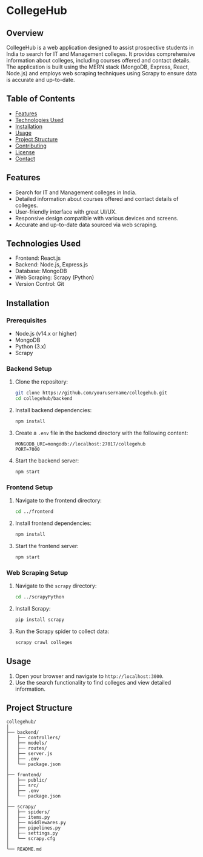 # CollegeHub

## Overview
CollegeHub is a web application designed to assist prospective students in India to search for IT and Management colleges. It provides comprehensive information about colleges, including courses offered and contact details. The application is built using the MERN stack (MongoDB, Express, React, Node.js) and employs web scraping techniques using Scrapy to ensure data is accurate and up-to-date.

## Table of Contents
- [Features](#features)
- [Technologies Used](#technologies-used)
- [Installation](#installation)
- [Usage](#usage)
- [Project Structure](#project-structure)
- [Contributing](#contributing)
- [License](#license)
- [Contact](#contact)

## Features
- Search for IT and Management colleges in India.
- Detailed information about courses offered and contact details of colleges.
- User-friendly interface with great UI/UX.
- Responsive design compatible with various devices and screens.
- Accurate and up-to-date data sourced via web scraping.

## Technologies Used
- Frontend: React.js
- Backend: Node.js, Express.js
- Database: MongoDB
- Web Scraping: Scrapy (Python)
- Version Control: Git

## Installation

### Prerequisites
- Node.js (v14.x or higher)
- MongoDB
- Python (3.x)
- Scrapy

### Backend Setup
1. Clone the repository:
    ```bash
    git clone https://github.com/yourusername/collegehub.git
    cd collegehub/backend
    ```

2. Install backend dependencies:
    ```bash
    npm install
    ```

3. Create a `.env` file in the backend directory with the following content:
    ```plaintext
    MONGODB_URI=mongodb://localhost:27017/collegehub
    PORT=7000
    ```

4. Start the backend server:
    ```bash
    npm start
    ```

### Frontend Setup
1. Navigate to the frontend directory:
    ```bash
    cd ../frontend
    ```

2. Install frontend dependencies:
    ```bash
    npm install
    ```

3. Start the frontend server:
    ```bash
    npm start
    ```

### Web Scraping Setup
1. Navigate to the `scrapy` directory:
    ```bash
    cd ../scrapyPython
    ```

2. Install Scrapy:
    ```bash
    pip install scrapy
    ```

3. Run the Scrapy spider to collect data:
    ```bash
    scrapy crawl colleges
    ```

## Usage
1. Open your browser and navigate to `http://localhost:3000`.
2. Use the search functionality to find colleges and view detailed information.

## Project Structure
```plaintext
collegehub/
│
├── backend/
│   ├── controllers/
│   ├── models/
│   ├── routes/
│   ├── server.js
│   ├── .env
│   └── package.json
│
├── frontend/
│   ├── public/
│   ├── src/
│   ├── .env
│   └── package.json
│
├── scrapy/
│   ├── spiders/
│   ├── items.py
│   ├── middlewares.py
│   ├── pipelines.py
│   ├── settings.py
│   └── scrapy.cfg
│
└── README.md
